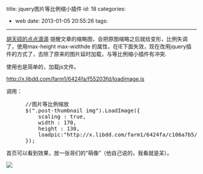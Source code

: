 title: jquery图片等比例缩小插件
id: 18
categories:
  - web
date: 2013-01-05 20:55:26
tags:
---

[胡天硕的点点滴滴](http://tianshuohu.diandian.com/) 提醒文章的缩略图，会把原图缩略之后就给变形，比例失调了，使用max-height max-widthde 的属性，在IE下面失效，现在改用jquery插件的方式了，去除了原来的图片延时加载，与等比例缩小插件有冲突.
</br>

使用也是简单的，加载js文件。
</br>

http://x.libdd.com/farm1/6424fa/f55203fd/loadimage.js
</br>

调用：
</br>
<pre config="brush:js;toolbar:false;">
      //图片等比例缩放
      $(&quot;.post-thumbnail img&quot;).LoadImage({
          scaling : true,
          width : 170,
          height : 130,
          loadpic:&quot;http://x.libdd.com/farm1/6424fa/c106a7b5/default.jpg&quot;
      });
</pre>

首页可以看到效果，放一张哥们的“萌像”（他自己说的，我看就是呆）。
</br>

![](http://m3.img.libdd.com/farm5/2013/0105/20/21CBD7A2F6A2D9923A8A0E690F310844E9C5BABB032F6_500_667.jpg)</img>
